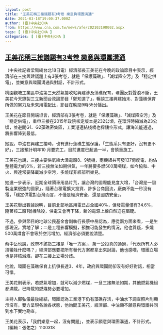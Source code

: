 ```yaml
---
layout: post
title: "王美花稱三接議題有3考卷 樂意與環團溝通"
date: 2021-03-18T19:00:37.000Z
author: (臺)中央社CNA
from: https://www.cna.com.tw/news/afe/202103190002.aspx
tags: [ (臺)中央社CNA ]
categories: [ (臺)中央社CNA ]
---
```

<!--1616094037000-->
[王美花稱三接議題有3考卷 樂意與環團溝通](https://www.cna.com.tw/news/afe/202103190002.aspx)
------

<div>
<div></div><div class="paragraph"><p>（中央社記者梁珮綺台北18日電）經濟部長王美花在今晚的政論節目中表示，經濟部在三接興建議題上有3張考卷，就是「保護藻礁」、「減煤降空污」及「穩定供電」，並樂意與環團溝通與對話，不計形式。</p><p>桃園觀塘工業區中油第三天然氣接收站興建涉及藻礁保育，環團反對聲浪不斷，王美花今天錄製三立新聞台政論節目「鄭知道了」，暢談三接興建始末、對藻礁保育所做的努力及未來用電配比，節目在晚間9時55分播出。</p><p>王美花在節目開端坦言，經濟部有3張考卷，就是「保護藻礁」、「減煤降空污」及「穩定供電」，重申三接在2015年政院核定版本是232公頃，在環評時縮減為23公頃，並避開G1、G2藻礁密集區，工業港連結棧橋也採鏤空形式，讓海流能通過，將影響降到最低。</p><p>她說，中油在興建三接時，也有進行藻礁生態保護，「生態系只有更好，沒有更不好」，三接預計明年10 月要完工，目前進度已超過一半，會慎重施工。</p><p>王美花也說，三接主要供氣給大潭電廠8、9號機，兩機組共可發137億度電，約佔整體電力的6%，若三接無法如期供氣，一年將要多燃500萬噸煤，如今協和、中火、興達常要降載減少空污，多燒煤非經部所樂見。</p><p>她進一步表示，近期全球鬧車用晶片荒，讓台灣的國際能見度大增，「台灣是一個製造業很強的國家」，隨著台積電擴大投資、許多台商回流，廠商不能一秒沒有電，「穩定供電對台灣而言，不僅是經濟安全，還是國防安全」。</p><p>王美花舉出數據說明，目前北部地區用電已占全國40%，但發電量僅有34.6%，隨著核二廠1號機除役，供電又會再下降，新的電源上線自然迫在眉睫。</p><p>不過，參與節目的地球公民基金會副執行長蔡中岳認為，應從兩方面來看，一是生態現況，實地了解；二是工程影響模擬，預推可能發生的情況，他也質疑，多燒500萬煤會不會等於空污增加，經濟部必須要說清楚。</p><p>蔡中岳也說，政府不該指三接是「唯一方案」，萬一公投真的通過，「代表所有人必須犧牲什麼嗎？」經濟部應要把所有替代方案都拿出來討論，他也感嘆，環團立場也是非核減煤，卻在三接上立場分歧。</p><p>他說，環團在藻礁保育上抗爭長達3、4年，政府與環團間卻沒有好好對話，相當可惜。</p><p>王美花則表示，若燃氣增加，就可以減少燃煤，一旦三接無法如期，其他燃氣機組都滿載，已降載的燃煤勢必要增加。</p><p>主持人鄭弘儀最後總結，環團認為工業港下仍有藻礁存活，中油水下調查照片則顯示沒有，雙方呈現各說各狀態，他詢問王美花，經濟部、中油願不願意與環團共同到水下實地勘查。</p><p>王美花表示，「我們樂意一起，沒有問題」，並表示願意與環團溝通，不計形式。（編輯：張佑之）1100318</p></div>
</div>
